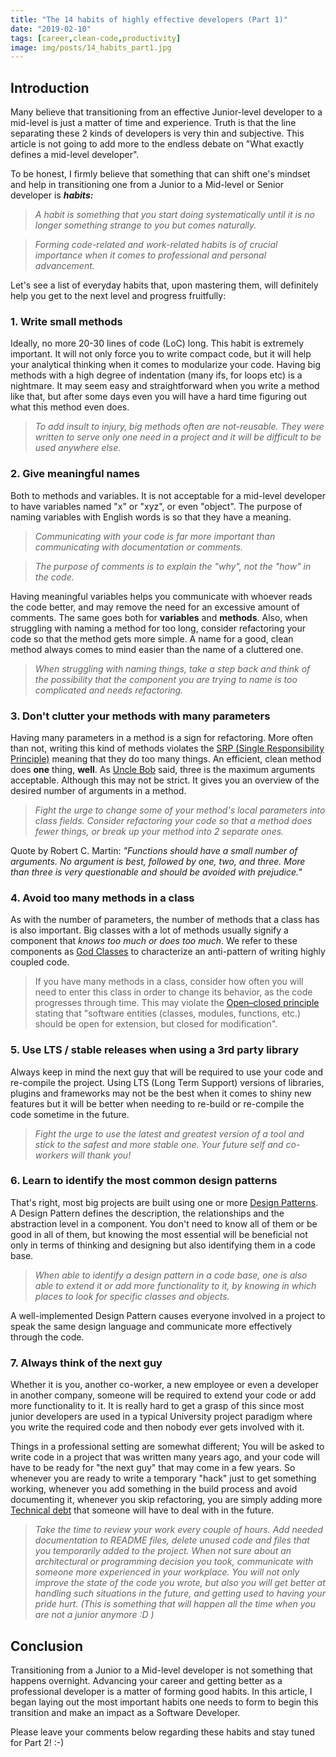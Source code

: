 ```yaml
---
title: "The 14 habits of highly effective developers (Part 1)"
date: "2019-02-10"
tags: [career,clean-code,productivity]
image: img/posts/14_habits_part1.jpg
---
```


## Introduction
Many believe that transitioning from an effective Junior-level developer to a mid-level is just a matter of time and experience.
Truth is that the line separating these 2 kinds of developers is very thin and subjective. This article is not going to add more to the endless debate on "What exactly defines a mid-level developer".

To be honest, I firmly believe that something that can shift one's mindset and help in transitioning one from a Junior to a Mid-level or Senior developer is **_habits:_**

>_A habit is something that you start doing systematically until it is no longer something strange to you but comes naturally._ 

>_Forming code-related and work-related habits is of crucial importance when it comes to professional and personal advancement._

Let's see a list of everyday habits that, upon mastering them, will definitely help you get to the next level and progress fruitfully:

### 1. Write small methods
Ideally, no more 20-30 lines of code (LoC) long. This habit is extremely important. It will not only force you to write compact code, but it will help your analytical thinking when it comes to modularize your code. 
Having big methods with a high degree of indentation (many ifs, for loops etc) is a nightmare. It may seem easy and straightforward when you write a method like that, but after some days even you will have a hard time figuring out what this method even does.

>_To add insult to injury, big methods often are not-reusable. They were written to serve only one need in a project and it will be difficult to be used anywhere else._

### 2. Give meaningful names
Both to methods and variables. It is not acceptable for a mid-level developer to have variables named "x" or "xyz", or even "object". The purpose of naming variables with English words is so that they have a meaning. 

>_Communicating with your code is far more important than communicating with documentation or comments._

>_The purpose of comments is to explain the "why", not the "how" in the code._

Having meaningful variables helps you communicate with whoever reads the code better, and may remove the need for an excessive amount of comments.
The same goes both for **variables** and **methods**.
Also, when struggling with naming a method for too long, consider refactoring your code so that the method gets more simple. A name for a good, clean method always comes to mind easier than the name of a cluttered one.

>_When struggling with naming things, take a step back and think of the possibility that the component you are trying to name is too complicated and needs refactoring._

### 3. Don't clutter your methods with many parameters
Having many parameters in a method is a sign for refactoring. More often than not, writing this kind of methods violates the [SRP (Single Responsibility Principle)](https://en.wikipedia.org/wiki/Single_responsibility_principle) meaning that they do too many things.
An efficient, clean method does **one** thing, **well**.
As [Uncle Bob](https://en.wikipedia.org/wiki/Robert_C._Martin) said, three is the maximum arguments acceptable. Although this may not be strict. It gives you an overview of the desired number of arguments in a method.

>_Fight the urge to change some of your method's local parameters into class fields. Consider refactoring your code so that a method does fewer things, or break up your method into 2 separate ones._

Quote by Robert C. Martin: 
_"Functions should have a small number of arguments. No argument is best, followed by one, two, and three. More than three is very questionable and should be avoided with prejudice."_

### 4. Avoid too many methods in a class
As with the number of parameters, the number of methods that a class has is also important.
Big classes with a lot of methods usually signify a component that _knows too much or does too much_. We refer to these components as [God Classes](https://en.wikipedia.org/wiki/God_object) to characterize an anti-pattern of writing highly coupled code.

>If you have many methods in a class, consider how often you will need to enter this class in order to change its behavior, as the code progresses through time. This may violate the [Open–closed principle](https://en.wikipedia.org/wiki/Open%E2%80%93closed_principle) stating that "software entities (classes, modules, functions, etc.) should be open for extension, but closed for modification".

### 5. Use LTS / stable releases when using a 3rd party library
Always keep in mind the next guy that will be required to use your code and re-compile the project.
Using LTS (Long Term Support) versions of libraries, plugins and frameworks may not be the best when it comes to shiny new features but it will be better when needing to re-build or re-compile the code sometime in the future. 

>_Fight the urge to use the latest and greatest version of a tool and stick to the safest and more stable one. Your future self and co-workers will thank you!_

### 6. Learn to identify the most common design patterns
That's right, most big projects are built using one or more [Design Patterns](https://en.wikipedia.org/wiki/Software_design_pattern). A Design Pattern defines the description, the relationships and the abstraction level in a component. You don't need to know all of them or be good in all of them, but knowing the most essential will be beneficial not only in terms of thinking and designing but also identifying them in a code base.

>_When able to identify a design pattern in a code base, one is also able to extend it or add more functionality to it, by knowing in which places to look for specific classes and objects._

A well-implemented Design Pattern causes everyone involved in a project to speak the same design language and communicate more effectively through the code.

### 7. Always think of the next guy
Whether it is you, another co-worker, a new employee or even a developer in another company, someone will be required to extend your code or add more functionality to it. 
It is really hard to get a grasp of this since most junior developers are used in a typical University project paradigm where you write the required code and then nobody ever gets involved with it.

Things in a professional setting are somewhat different; You will be asked to write code in a project that was written many years ago, and your code will have to be ready for "the next guy" that may come in a few years.
So whenever you are ready to write a temporary "hack" just to get something working, whenever you add something in the build process and avoid documenting it, whenever you skip refactoring, you are simply adding more [Technical debt](https://en.wikipedia.org/wiki/Technical_debt) that someone will have to deal with in the future.

>_Take the time to review your work every couple of hours. Add needed documentation to README files, delete unused code and files that you temporarily added to the project. When not sure about an architectural or programming decision you took, communicate with someone more experienced in your workplace.
You will not only improve the state of the code you wrote, but also you will get better at handling such situations in the future, and getting used to having your pride hurt. (This is something that will happen all the time when you are not a junior anymore :D )_

## Conclusion
Transitioning from a Junior to a Mid-level developer is not something that happens overnight. Advancing your career and getting better as a professional developer is a matter of forming good habits. In this article, I began laying out the most important habits one needs to form to begin this transition and make an impact as a Software Developer.

Please leave your comments below regarding these habits and stay tuned for Part 2! :-)
